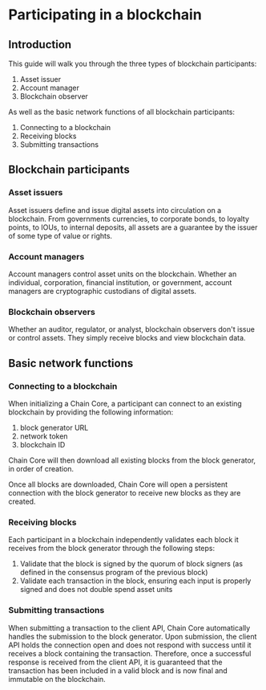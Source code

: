 # Participating in a blockchain

## Introduction

This guide will walk you through the three types of blockchain participants:

1. Asset issuer
2. Account manager
3. Blockchain observer

As well as the basic network functions of all blockchain participants:

1. Connecting to a blockchain
2. Receiving blocks
3. Submitting transactions

## Blockchain participants

### Asset issuers

Asset issuers define and issue digital assets into circulation on a blockchain. From governments currencies, to corporate bonds, to loyalty points, to IOUs, to internal deposits, all assets are a guarantee by the issuer of some type of value or rights.

### Account managers

Account managers control asset units on the blockchain. Whether an individual, corporation, financial institution, or government, account managers are cryptographic custodians of digital assets.

### Blockchain observers

Whether an auditor, regulator, or analyst, blockchain observers don't issue or control assets. They simply receive blocks and view blockchain data.

## Basic network functions

### Connecting to a blockchain

When initializing a Chain Core, a participant can connect to an existing blockchain by providing the following information:

1. block generator URL
2. network token
2. blockchain ID

Chain Core will then download all existing blocks from the block generator, in order of creation.

Once all blocks are downloaded, Chain Core will open a persistent connection with the block generator to receive new blocks as they are created.

### Receiving blocks

Each participant in a blockchain independently validates each block it receives from the block generator through the following steps:

1. Validate that the block is signed by the quorum of block signers (as defined in the consensus program of the previous block)
2. Validate each transaction in the block, ensuring each input is properly signed and does not double spend asset units

### Submitting transactions

When submitting a transaction to the client API, Chain Core automatically handles the submission to the block generator. Upon submission, the client API holds the connection open and does not respond with success until it receives a block containing the transaction. Therefore, once a successful response is received from the client API, it is guaranteed that the transaction has been included in a valid block and is now final and immutable on the blockchain.
